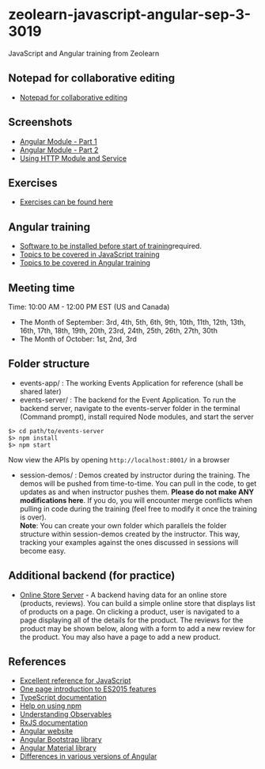 # zeolearn-javascript-angular-sep-3-3019
JavaScript and Angular training from Zeolearn

## Notepad for collaborative editing
- [Notepad for collaborative editing](https://notepad.pw/zeolearn-angular)

## Screenshots
- [Angular Module - Part 1](./screenshots/angular-modules-part-1.png)
- [Angular Module - Part 2](./screenshots/angular-modules-part-2.png)
- [Using HTTP Module and Service](./using-http-client-module-andhttp-client-service.png)

## Exercises
- [Exercises can be found here](./exercises.md)

## Angular training
- [Software to be installed before start of training](./software-to-be-installed.pdf)required.
- [Topics to be covered in JavaScript training](./javascript-course-outline.pdf)
- [Topics to be covered in Angular training](./angular-course-outline.pdf)

## Meeting time
Time: 10:00 AM - 12:00 PM EST (US and Canada)
- The Month of September:  3rd, 4th, 5th, 6th, 9th, 10th, 11th, 12th, 13th, 16th, 17th, 18th, 19th, 20th, 23rd, 24th, 25th, 26th, 27th, 30th
- The Month of October: 1st, 2nd, 3rd

## Folder structure
- events-app/ : The working Events Application for reference (shall be shared later)
- events-server/ : The backend for the Event Application. To run the backend server, navigate to the events-server folder in the terminal (Command prompt), install required Node modules, and start the server
```
$> cd path/to/events-server
$> npm install
$> npm start
```
Now view the APIs by opening ```http://localhost:8001/``` in a browser
- session-demos/ : Demos created by instructor during the training. The demos will be pushed from time-to-time. You can pull in the code, to get updates as and when instructor pushes them. __Please do not make ANY modifications here__. If you do, you will encounter merge conflicts when pulling in code during the training (feel free to modify it once the training is over).  
__Note__: You can create your own folder which parallels the folder structure within session-demos created by the instructor. This way, tracking your examples against the ones discussed in sessions will become easy.

## Additional backend (for practice)
- [Online Store Server](http://awesome-store-server.herokuapp.com/) - A backend having data for an online store (products, reviews). You can build a simple online store that displays list of products on a page. On clicking a product, user is navigated to a page displaying all of the details for the product. The reviews for the product may be shown below, along with a form to add a new review for the product. You may also have a page to add a new product.

## References
- [Excellent reference for JavaScript](https://javascript.info/)
- [One page introduction to ES2015 features](https://babeljs.io/docs/en/learn)
- [TypeScript documentation](http://www.typescriptlang.org/)
- [Help on using npm](https://docs.npmjs.com/getting-started/)
- [Understanding Observables](https://rxmarbles.com/)
- [RxJS documentation](https://rxjs-dev.firebaseapp.com/)
- [Angular website](https://angular.io/)
- [Angular Bootstrap library](https://ng-bootstrap.github.io/#/home)
- [Angular Material library](https://material.angular.io/)
- [Differences in various versions of Angular](https://medium.com/@lifenshades/difference-among-angular-8-7-6-5-4-3-2-breakdown-new-features-and-changes-811fb5f8e6f0)

